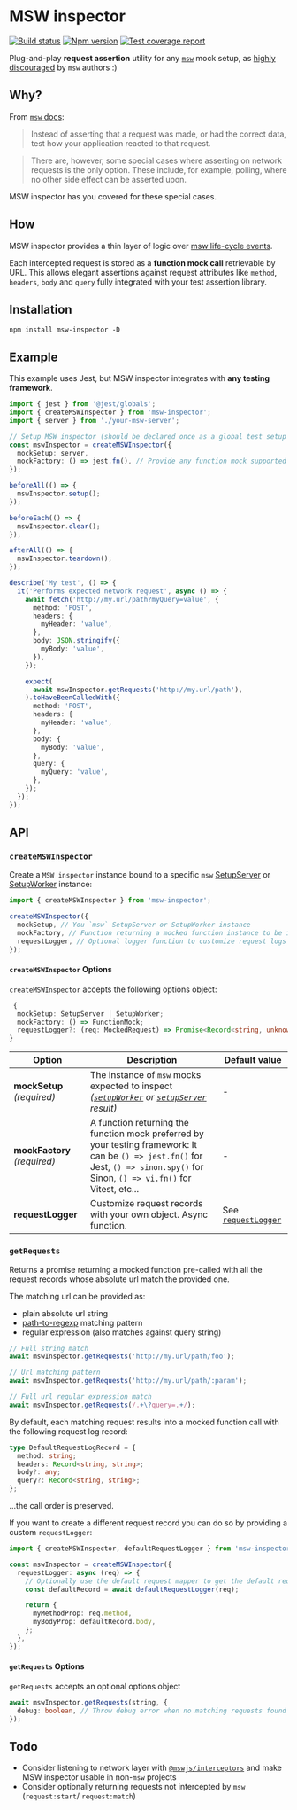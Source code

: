 # MSW inspector

[![Build status][ci-badge]][ci]
[![Npm version][npm-version-badge]][npm]
[![Test coverage report][coveralls-badge]][coveralls]

Plug-and-play **request assertion** utility for any [`msw`][msw] mock setup, as [highly discouraged][msw-docs-request-assertions] by `msw` authors :)

## Why?

From [`msw` docs][msw-docs-request-assertions]:

> Instead of asserting that a request was made, or had the correct data, test how your application reacted to that request.

> There are, however, some special cases where asserting on network requests is the only option. These include, for example, polling, where no other side effect can be asserted upon.

MSW inspector has you covered for these special cases.

## How

MSW inspector provides a thin layer of logic over [msw life-cycle events][msw-docs-life-cycle-events].

Each intercepted request is stored as a **function mock call** retrievable by URL. This allows elegant assertions against request attributes like `method`, `headers`, `body` and `query` fully integrated with your test assertion library.

## Installation

```
npm install msw-inspector -D
```

## Example

This example uses Jest, but MSW inspector integrates with **any testing framework**.

```ts
import { jest } from '@jest/globals';
import { createMSWInspector } from 'msw-inspector';
import { server } from './your-msw-server';

// Setup MSW inspector (should be declared once as a global test setup routine)
const mswInspector = createMSWInspector({
  mockSetup: server,
  mockFactory: () => jest.fn(), // Provide any function mock supported by your testing library
});

beforeAll(() => {
  mswInspector.setup();
});

beforeEach(() => {
  mswInspector.clear();
});

afterAll(() => {
  mswInspector.teardown();
});

describe('My test', () => {
  it('Performs expected network request', async () => {
    await fetch('http://my.url/path?myQuery=value', {
      method: 'POST',
      headers: {
        myHeader: 'value',
      },
      body: JSON.stringify({
        myBody: 'value',
      }),
    });

    expect(
      await mswInspector.getRequests('http://my.url/path'),
    ).toHaveBeenCalledWith({
      method: 'POST',
      headers: {
        myHeader: 'value',
      },
      body: {
        myBody: 'value',
      },
      query: {
        myQuery: 'value',
      },
    });
  });
});
```

## API

### `createMSWInspector`

Create a `MSW inspector` instance bound to a specific `msw` [SetupServer][msw-docs-setup-server] or [SetupWorker][msw-docs-setup-worker] instance:

```ts
import { createMSWInspector } from 'msw-inspector';

createMSWInspector({
  mockSetup, // You `msw` SetupServer or SetupWorker instance
  mockFactory, // Function returning a mocked function instance to be inspected in your tests
  requestLogger, // Optional logger function to customize request logs
});
```

#### `createMSWInspector` Options

`createMSWInspector` accepts the following options object:

```ts
 {
  mockSetup: SetupServer | SetupWorker;
  mockFactory: () => FunctionMock;
  requestLogger?: (req: MockedRequest) => Promise<Record<string, unknown>>;
}
```

| Option                       | Description                                                                                                                                                                         | Default value                           |
| ---------------------------- | ----------------------------------------------------------------------------------------------------------------------------------------------------------------------------------- | --------------------------------------- |
| **mockSetup** _(required)_   | The instance of `msw` mocks expected to inspect _([`setupWorker`][msw-docs-setup-worker] or [`setupServer`][msw-docs-setup-server] result)_                                         | -                                       |
| **mockFactory** _(required)_ | A function returning the function mock preferred by your testing framework: It can be `() => jest.fn()` for Jest, `() => sinon.spy()` for Sinon, `() => vi.fn()` for Vitest, etc... | -                                       |
| **requestLogger**            | Customize request records with your own object. Async function.                                                                                                                     | See [`requestLogger`](src/index.ts#L19) |

### `getRequests`

Returns a promise returning a mocked function pre-called with all the request records whose absolute url match the provided one.

The matching url can be provided as:

- plain absolute url string
- [path-to-regexp](https://www.npmjs.com/package/path-to-regexp) matching pattern
- regular expression (also matches against query string)

```ts
// Full string match
await mswInspector.getRequests('http://my.url/path/foo');

// Url matching pattern
await mswInspector.getRequests('http://my.url/path/:param');

// Full url regular expression match
await mswInspector.getRequests(/.+\?query=.+/);
```

By default, each matching request results into a mocked function call with the following request log record:

```ts
type DefaultRequestLogRecord = {
  method: string;
  headers: Record<string, string>;
  body?: any;
  query?: Record<string, string>;
};
```

...the call order is preserved.

If you want to create a different request record you can do so by providing a custom `requestLogger`:

```ts
import { createMSWInspector, defaultRequestLogger } from 'msw-inspector';

const mswInspector = createMSWInspector({
  requestLogger: async (req) => {
    // Optionally use the default request mapper to get the default request log
    const defaultRecord = await defaultRequestLogger(req);

    return {
      myMethodProp: req.method,
      myBodyProp: defaultRecord.body,
    };
  },
});
```

#### `getRequests` Options

`getRequests` accepts an optional options object

```ts
await mswInspector.getRequests(string, {
  debug: boolean, // Throw debug error when no matching requests found (default: true)
});
```

## Todo

- Consider listening to network layer with [`@mswjs/interceptors`](https://github.com/mswjs/interceptors) and make MSW inspector usable in non-`msw` projects
- Consider optionally returning requests not intercepted by `msw` (`request:start`/ `request:match`)

[ci-badge]: https://github.com/toomuchdesign/msw-inspector/actions/workflows/ci.yml/badge.svg
[ci]: https://github.com/toomuchdesign/msw-inspector/actions/workflows/ci.yml
[coveralls-badge]: https://coveralls.io/repos/github/toomuchdesign/msw-inspector/badge.svg?branch=master
[coveralls]: https://coveralls.io/github/toomuchdesign/msw-inspector?branch=master
[npm]: https://www.npmjs.com/package/msw-inspector
[npm-version-badge]: https://img.shields.io/npm/v/msw-inspector.svg
[msw]: https://mswjs.io
[msw-docs-life-cycle-events]: https://mswjs.io/docs/extensions/life-cycle-events
[msw-docs-request-assertions]: https://mswjs.io/docs/recipes/request-assertions
[msw-docs-setup-server]: https://mswjs.io/docs/api/setup-server
[msw-docs-setup-worker]: https://mswjs.io/docs/api/setup-worker
